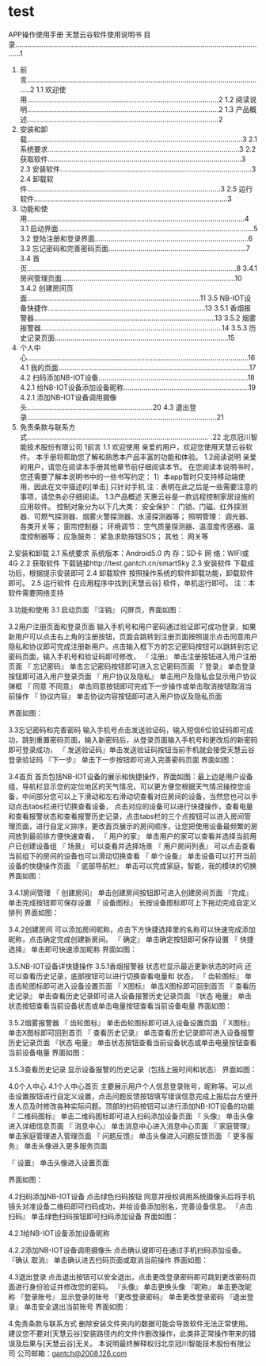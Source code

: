 # test
APP操作使用手册
天慧云谷软件使用说明书
目录...............................................................................................................................1
1. 前言........................................................................................................................2
1.1    	欢迎使用................................................................................................2
1.2		阅读说明................................................................................................2
1.3		产品概述................................................................................................2
2.	安装和卸载............................................................................................................3
2.1		系统要求................................................................................................3
2.2		获取软件.................................................................................................3
2.3		安装软件................................................................................................3
2.4		卸载软件.................................................................................................3
2.5	    运行软件.................................................................................................3
3.	功能和使用.............................................................................................................4
3.1		启动界面..................................................................................................5
3.2		登陆注册和登录界面.............................................................................6
3.3		忘记密码和完善密码页面.....................................................................7
3.4		首页.........................................................................................................8
3.4.1  房间管理页面.......................................................................................10
3.4.2  创建房间页面.......................................................................................11
3.5		NB-IOT设备快捷作...............................................................................13
3.5.1  香烟报警器...........................................................................................13
3.5.2  烟雾报警器...........................................................................................14
3.5.3  历史记录页面.......................................................................................15
4.	个人中心...............................................................................................................16
4.1  	我的页面................................................................................................17
4.2  	扫码添加NB-IOT设备...........................................................................18
4.2.1  给NB-IOT设备添加设备昵称...............................................................19
4.2.1  添加NB-IOT设备调用摄像头...............................................................20
4.3      退出登录...............................................................................................21
5.	免责条款与联系方式........................................................................................... .22
                                            北京冠川智能技术股份有限公司
1前言
1.1 欢迎使用
亲爱的用户，欢迎您使用天慧云谷软件。
本手册将帮助您了解和熟悉本产品丰富的功能和体验。
1.2阅读说明
亲爱的用户，请您在阅读本手册其他章节前仔细阅读本节。
在您阅读本说明书时，您还需要了解本说明书中的一些书写约定：
1）本app暂时只支持移动端使用，因此在文中描述的[单击] 只针对手机
注：表明在此之后是一些需要注意的事项，请您务必仔细阅读。
1.3产品概述
天惠云谷是一款远程控制家居设施的应用软件。
控制对象分为以下几大类：
安全保护：
门锁、门磁、红外探测器、可燃气探测器、烟雾火警探测器、水浸探测器等；
照明管理：
调光器、各类开关等；
窗帘控制器；
环境调节：
空气质量探测器、温湿度传感器、温度控制器等；
应急服务：
紧急求助按钮SOS；
其他：
网关等

2.安装和卸载
2.1 系统要求
系统版本：Android5.0
内	  存：SD卡
网	  络：WIFI或4G
2.2 获取软件
下载链接http://test.gantch.cn/smartSky
2.3 安装软件
下载成功后，根据提示安装即可
2.4 卸载软件
按照操作系统的软件卸载功能，卸载软件即可。
2.5 运行软件
在应用程序中找到[天慧云谷] 软件，单机运行即可。
注：本软件需要网络支持

3.功能和使用
3.1	启动页面
『注销』
闪屏页，界面如图：



3.2用户注册页面和登录页面
输入手机号和用户密码通过验证即可成功登录，如果新用户可以点击右上角的注册按钮，页面会跳转到注册页面按照提示点击同意用户隐私和协议即可完成注册新用户。点击输入框下方的忘记密码按钮可以跳转到忘记密码页面，输入手机号和验证码即可修改，
『 注册』     		单击注册按钮进入用户注册页面
『 忘记密码』 		单击忘记密码按钮即可进入忘记密码页面
『 登录』     		单击登录按钮即可进入用户登录页面
『 用户协议及隐私』  单击用户及隐私会显示用户协议弹框
『 同意 不同意』     单击同意按钮即可完成下一步操作或单击取消按钮取消当前操作
『 协议内容』     	 单击协议内容按钮即可进入用户协议及隐私页面

界面如图：


3.3忘记密码和完善密码
输入手机号点击发送验证码，输入短信6位验证码即可成功，跳到重置密码页面，输入新密码后，从登录页面输入手机号和更改后的新密码即可登录成功，
『 发送验证码』单击发送验证码按钮当前手机就会接受天慧云谷登录验证码
『下一步』     单击下一步按钮即可进入完善密码页面
界面如图：














3.4首页
首页包括NB-IOT设备的展示和快捷操作，界面如图：最上边是用户设备组，导航栏显示您的定位地区的天气情况，可以更方便您根据天气情况操控您设备，中间部分您可以上下滑动和左右滑动切查看对应房间的设备，当然您也可以手动点击tabs栏进行切换查看设备，
点击对应的设备可以进行快捷操作，查看电量和查看报警状态和查看报警历史记录，点击tabs栏的三个点按钮可以进入房间管理页面，进行自定义排序，更改首页展示的房间顺序，让您把使用设备最频繁的房间放到最前排方便快速查看，
『 用户的家』 	   单击用户的家可以查看并选择当前用户已创建设备组
『 场景』    	   可以查看并选择场景
『 用户房间列表』  可以点击查看当前组下的房间的设备也可以滑动切换查看
『 单个设备』      单击设备可以打开当前设备的快捷操作页面
『 底部导航栏』    单击可以完成家庭，智能，我的模块的切换
界面如图：













3.4.1房间管理
『 创建房间』     单击创建房间按钮即可进入创建房间页面
『完成』     	  单击完成按钮即可保存设置
『 设备图标』     长按设备图标即可上下拖动完成自定义排列
界面如图：















3.4.2创建房间
可以添加房间昵称，点击下方快捷选择里的名称可以快速完成添加昵称，点击确定完成创建新房间。
『 确定』     单击确定按钮即可保存设置
『 快捷选择』 单击即可快速添加昵称
界面如图：















3.5.NB-IOT设备详快捷操作
3.5.1香烟报警器
状态栏显示最近更新状态的时间 还可以查看历史记录，底部按钮可以进行切换查看电量和
状态，
『 齿轮图标』     单击齿轮图标即可进入设备设置页面
『 X图标』 		  单击X图标即可回到首页
『 查看历史记录』 单击查看历史记录即可进入设备报警历史记录页面
『状态 电量』     单击状态按钮查看当前设备状态或单击电量按钮查看当前设备电量
界面如图：



3.5.2烟雾报警器
『 齿轮图标』     单击齿轮图标即可进入设备设置页面
『 X图标』 		  单击X图标即可回到首页
『 查看历史记录』 单击查看历史记录即可进入设备报警历史记录页面
『状态 电量』     单击状态按钮查看当前设备状态或单击电量按钮查看当前设备电量
界面如图：


3.5.3查看历史记录
显示设备报警的历史记录（包括上报时间和状态）
界面如图：













4.0个人中心
4.1个人中心首页
主要展示用户个人信息登录账号，昵称等。可以点击设置按钮进行自定义设置，点击问题反馈按钮填写错误信息完成上报后台方便开发人员及时修改各种实际问题。顶部的扫码按钮可以进行添加NB-IOT设备的功能
『 二维码图标』 单击二维码图标即可进入扫码添加设备页面
『 头像』		单击头像进入详细信息页面
『 消息中心』	单击消息中心进入消息中心页面
『 家庭管理』	单击家庭管理进入管理页面
『 问题反馈』	单击头像进入问题反馈页面
『 更多服务』	单击头像进入更多服务页面

『 设置』		单击头像进入设置页面


界面如图：















4.2扫码添加NB-IOT设备
点击绿色扫码按钮 同意并授权调用系统摄像头后将手机镜头对准设备二维码即可扫码成功，并给设备添加别名，完善设备信息。
『点击扫码』 单击绿色扫码按钮即可扫码添加设备
界面如图：















4.2.1给NB-IOT设备添加设备昵称





4.2.2添加NB-IOT设备调用摄像头
点击确认键即可在通过手机扫码添加设备。
『确认 取消』 单击确认进去扫码页面或取消当前操作
界面如图：












4.3退出登录
点击退出按钮可以安全退出，点击更改登录密码即可跳到更改密码页面进行身份验证并修改您的密码。
『头像』 单击更换头像
『昵称』 单击更改昵称
『登录账号』 显示登录的账号
『更改登录密码』 单击更改登录密码
『退出登录』 单击安全退出当前账号
界面如图：















4.免责条款与联系方式
删除安装文件夹内的数据可能会导致软件无法正常使用。
建议您不要对[天慧云谷]安装路径内的文件作删改操作，此类非正常操作带来的错误及后果与[天慧云谷]无关。
本说明最终解释权归北京冠川智能技术股份有限公司
公司邮箱：gantch@2008.126.com



